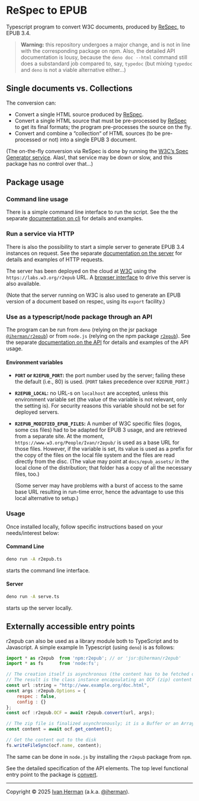 # ReSpec to EPUB

Typescript program to convert W3C documents, produced by [ReSpec](https://respec.org/docs/), to EPUB 3.4.

> **Warning:** this repository undergoes a major change, and is not in line with the corresponding package on npm. Also, the detailed API documentation is lousy, because the `deno doc --html` command still does a substandard job compared to, say, `typedoc` (but mixing `typedoc` and `deno` is not a viable alternative either…)

## Single documents vs. Collections

The conversion can:

* Convert a single HTML source produced by [ReSpec](https://respec.org/docs/).
* Convert a single HTML source that must be pre-processed by [ReSpec](https://respec.org/docs/) to get its final formats; the program pre-processes the source on the fly.
* Convert and combine a “collection“ of HTML sources (to be pre-processed or not) into a single EPUB 3 document.

(The on-the-fly conversion via ReSpec is done by running the [W3C’s Spec Generator service](https://github.com/w3c/spec-generator). Alas!, that service may be down or slow, and this package has no control over that…)

## Package usage

### Command line usage

There is a simple command line interface to run the script. See the the separate [documentation on cli](https://iherman.github.io/r2epub/doc/cli/) for details and examples.

### Run a service via HTTP

There is also the possibility to start a simple server to generate EPUB 3.4 instances on request. See the separate [documentation on the server](https://iherman.github.io/r2epub/doc/serve/) for details and examples of HTTP requests.

The server has been deployed on the cloud at [W3C](https://labs.w3.org/r2epub) using the `https://labs.w3.org/r2epub` URL. A [browser interface](https://iherman.github.io/r2epub/convert.html) to drive this server is also available.

(Note that the server running on W3C is also used to generate an EPUB version of a document based on respec, using its `export` facility.)

### Use as a typescript/node package through an API

The program can be run from `deno` (relying on the jsr package [`@iherman/r2epub`](https://jsr.io/@iherman/r2epub)) or from `node.js` (relying on the npm package [`r2epub`](https://www.npmjs.com/package/r2epub)). See the separate [documentation on the API](https://iherman.github.io/r2epub/doc/) for details and examples of the API usage.


#### Environment variables

* **`PORT` or `R2EPUB_PORT`:** the port number used by the server; failing these the default (i.e., 80) is used. (`PORT` takes precedence over `R2EPUB_PORT`.)
* **`R2EPUB_LOCAL`:** no URL-s on `localhost` are accepted, unless this environment variable set (the value of the variable is not relevant, only the setting is). For security reasons this variable should not be set for deployed servers.
* **`R2EPUB_MODIFIED_EPUB_FILES`:** A number of W3C specific files (logos, some css files) had to be adapted for EPUB 3 usage, and are retrieved from a separate site. At the moment, `https://www.w3.org/People/Ivan/r2epub/` is used as a base URL for those files. However, if the variable is set, its value is used as a prefix for the copy of the files on the local file system and the files are read directly from the disc. (The value may point at `docs/epub_assets/` in the local clone of the distribution; that folder has a copy of all the necessary files, too.)

    (Some server may have problems with a burst of access to the same base URL resulting in run-time error, hence the advantage to use this local alternative to setup.)


### Usage

Once installed locally, follow specific instructions based on your needs/interest below:

#### Command Line

``` sh
deno run -A r2epub.ts
```
starts the command line interface.

#### Server

``` sh
deno run -A serve.ts
```

starts up the server locally.

## Externally accessible entry points
 
r2epub can also be used as a library module both to TypeScript and to Javascript. A simple example In Typescript (using `deno`) is as follows:

```js
import * as r2epub  from 'npm:r2epub'; // or 'jsr:@iherman/r2epub'
import * as fs      from 'node:fs';

// The creation itself is asynchronous (the content has to be fetched over the wire).
// The result is the class instance encapsulating an OCF (zip) content
const url :string = "http://www.example.org/doc.html",
const args :r2epub.Options = {
    respec : false,
    config : {}
};
const ocf :r2epub.OCF = await r2epub.convert(url, args);

// The zip file is finalized asynchronously; it is a Buffer or an ArrayBuffer, depending on the run-time environment
const content = await ocf.get_content();

// Get the content out to the disk
fs.writeFileSync(ocf.name, content);
```

The same can be done in `node.js` by installing the `r2epub` package from `npm`.

See the detailed specification of the API elements. The top level functional entry point to the package is [convert](https://iherman.github.io/r2epub/convert.html).


---

Copyright © 2025 [Ivan Herman](https://www.ivan-herman.net) (a.k.a. [@iherman](https://github.com/iherman)).
